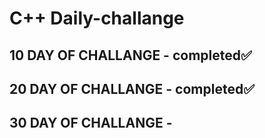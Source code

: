 # C++ Daily-challange

## 10 DAY OF CHALLANGE  - completed✅

## 20 DAY OF CHALLANGE  - completed✅

## 30 DAY OF CHALLANGE - 

